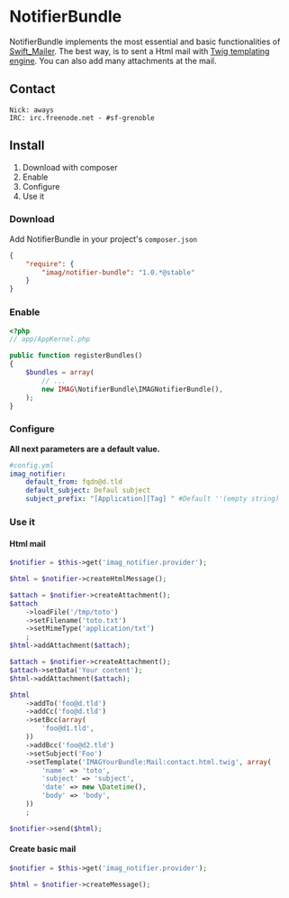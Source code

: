 # NotifierBundle #

NotifierBundle implements the most essential and basic functionalities of [Swift_Mailer](http://swiftmailer.org). The best way, is to sent a Html mail with [Twig templating engine](http://twig.sensiolabs.org/). You can also add many attachments at the mail.


## Contact ##

    Nick: aways
    IRC: irc.freenode.net - #sf-grenoble


## Install ##

  1. Download with composer
  1. Enable
  1. Configure
  1. Use it

### Download ###

Add NotifierBundle in your project's `composer.json`

```json
{
    "require": {
        "imag/notifier-bundle": "1.0.*@stable"
    }
}
```

### Enable ###

```php
<?php
// app/AppKernel.php

public function registerBundles()
{
    $bundles = array(
        // ...
        new IMAG\NotifierBundle\IMAGNotifierBundle(),
    );
}
```

### Configure ###

**All next parameters are a default value.**

```yaml
#config.yml
imag_notifier:
    default_from: fqdn@d.tld
    default_subject: Defaul subject
    subject_prefix: "[Application][Tag] " #Default ''(empty string)
```

### Use it ###

#### Html mail ####

```php
$notifier = $this->get('imag_notifier.provider');

$html = $notifier->createHtmlMessage();

$attach = $notifier->createAttachment();
$attach
    ->loadFile('/tmp/toto')
    ->setFilename('toto.txt')
    ->setMimeType('application/txt')
    ;
$html->addAttachment($attach);

$attach = $notifier->createAttachment();
$attach->setData('Your content');
$html->addAttachment($attach);

$html
    ->addTo('foo@d.tld')
    ->addCc('foo@d.tld')
    ->setBcc(array(
        'foo@d1.tld',
    ))
    ->addBcc('foo@d2.tld')
    ->setSubject('Foo')
    ->setTemplate('IMAGYourBundle:Mail:contact.html.twig', array(
        'name' => 'toto',
        'subject' => 'subject',
        'date' => new \Datetime(),
        'body' => 'body',
    ))
    ;

$notifier->send($html);
```

#### Create basic mail ####
```php
$notifier = $this->get('imag_notifier.provider');

$html = $notifier->createMessage();
```
